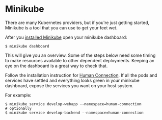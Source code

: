 # Minikube

There are many Kubernetes providers, but if you're just getting started, Minikube is a tool that you can use to get your feet wet.

After you [installed Minikube](https://kubernetes.io/docs/tasks/tools/install-minikube/)
open your minikube dashboard:

```text
$ minikube dashboard
```

This will give you an overview. Some of the steps below need some timing to make resources available to other dependent deployments. Keeping an eye on the dashboard is a great way to check that.

Follow the installation instruction for [Human Connection](../ocelot-social/README.md).
If all the pods and services have settled and everything looks green in your
minikube dashboard, expose the services you want on your host system.

For example:

```text
$ minikube service develop-webapp --namespace=human-connection
# optionally
$ minikube service develop-backend --namespace=human-connection
```

